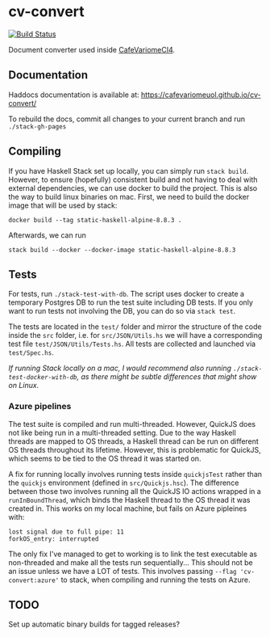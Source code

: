 # cv-convert
[![Build Status](https://dev.azure.com/sb911/cv-convert-haskell/_apis/build/status/CafeVariomeUoL.cv-convert?branchName=master)](https://dev.azure.com/sb911/cv-convert-haskell/_build/latest?definitionId=1&branchName=master)

Document converter used inside [CafeVariomeCI4](https://github.com/CafeVariomeUoL/CafeVariomeCI4). 

## Documentation
Haddocs documentation is available at: https://cafevariomeuol.github.io/cv-convert/

To rebuild the docs, commit all changes to your current branch and run `./stack-gh-pages` 


## Compiling

If you have Haskell Stack set up locally, you can simply run `stack build`. However, to ensure (hopefully) consistent build and not having to deal with external dependencies,
we can use docker to build the project. This is also the way to build linux binaries on mac. First, we need to build the docker image that will be used by stack:

```docker build --tag static-haskell-alpine-8.8.3 .```

Afterwards, we can run

```stack build --docker --docker-image static-haskell-alpine-8.8.3```

## Tests

For tests, run `./stack-test-with-db`. The script uses docker to create a temporary Postgres DB to run the test suite including DB tests. If you only want to run tests not involving the DB, you can do so via `stack test`.

The tests are located in the `test/` folder and mirror the structure of the code inside the `src` folder, i.e.
for `src/JSON/Utils.hs` we will have a corresponding test file `test/JSON/Utils/Tests.hs`. All tests are collected and launched via `test/Spec.hs`.

*If running Stack locally on a mac, I would recommend also running `./stack-test-docker-with-db`, as there might be subtle differences that might show on Linux.*

### Azure pipelines

The test suite is compiled and run multi-threaded. However, QuickJS does not like being run in a multi-threaded setting. Due to the way Haskell threads are mapped to OS threads,
a Haskell thread can be run on different OS threads throughout its lifetime. However, this is problematic for QuickJS, which seems to be tied to the OS thread it was started on.

A fix for running locally involves running tests inside `quickjsTest` rather than the `quickjs` environment (defined in `src/Quickjs.hsc`). The difference between those two involves running all the QuickJS IO actions wrapped in a `runInBoundThread`, which binds the Haskell thread to the OS thread it was created in. This works on my local machine, but fails on Azure pipleines with:

```
lost signal due to full pipe: 11
forkOS_entry: interrupted
```

The only fix I've managed to get to working is to link the test executable as non-threaded and make all the tests run sequentially... 
This should not be an issue unless we have a LOT of tests. This involves passing `--flag 'cv-convert:azure'` to stack, when compiling and running the tests on Azure.

## TODO

Set up automatic binary builds for tagged releases?